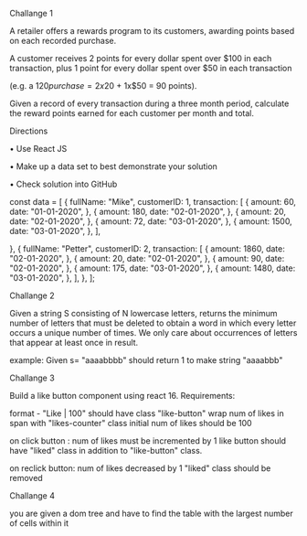 Challange 1

A retailer offers a rewards program to its customers, awarding points based on each recorded purchase.

A customer receives 2 points for every dollar spent over $100 in each transaction, plus 1 point for every dollar spent over $50 in each transaction

(e.g. a $120 purchase = 2x$20 + 1x\$50 = 90 points).

Given a record of every transaction during a three month period, calculate the reward points earned for each customer per month and total.

Directions

• Use React JS

• Make up a data set to best demonstrate your solution

• Check solution into GitHub

const data = [
{
fullName: "Mike",
customerID: 1,
transaction: [
{
amount: 60,
date: "01-01-2020",
},
{
amount: 180,
date: "02-01-2020",
},
{
amount: 20,
date: "02-01-2020",
},
{
amount: 72,
date: "03-01-2020",
},
{
amount: 1500,
date: "03-01-2020",
},
],

},
{
fullName: "Petter",
customerID: 2,
transaction: [
{
amount: 1860,
date: "02-01-2020",
},
{
amount: 20,
date: "02-01-2020",
},
{
amount: 90,
date: "02-01-2020",
},
{
amount: 175,
date: "03-01-2020",
},
{
amount: 1480,
date: "03-01-2020",
},
],
},
];

Challange 2

Given a string S consisting of N lowercase letters, returns the minimum number of letters that must be deleted to obtain a word in which every letter occurs a unique number of times. We only care about occurrences of letters that appear at least once in result.

example: Given s= "aaaabbbb" should return 1 to make string "aaaabbb"

Challange 3

Build a like button component using react 16.
Requirements:

format - "Like | 100"
should have class "like-button"
wrap num of likes in span with "likes-counter" class
initial num of likes should be 100

on click button :
num of likes must be incremented by 1
like button should have "liked" class in addition to "like-button" class.

on reclick button:
num of likes decreased by 1
"liked" class should be removed

Challange 4

you are given a dom tree and have to find the table with the largest number of cells within it
